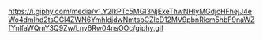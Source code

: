 https://i.giphy.com/media/v1.Y2lkPTc5MGI3NjExeThwNHlyMGdjcHFhejJ4eWo4dmlhd2tsOGl4ZWN6YmhldjdwNmtsbCZlcD12MV9pbnRlcm5hbF9naWZfYnlfaWQmY3Q9Zw/Lny6Rw04nsOOc/giphy.gif

